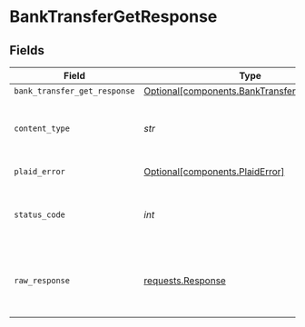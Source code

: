 # BankTransferGetResponse


## Fields

| Field                                                                                              | Type                                                                                               | Required                                                                                           | Description                                                                                        |
| -------------------------------------------------------------------------------------------------- | -------------------------------------------------------------------------------------------------- | -------------------------------------------------------------------------------------------------- | -------------------------------------------------------------------------------------------------- |
| `bank_transfer_get_response`                                                                       | [Optional[components.BankTransferGetResponse]](../../models/components/banktransfergetresponse.md) | :heavy_minus_sign:                                                                                 | OK                                                                                                 |
| `content_type`                                                                                     | *str*                                                                                              | :heavy_check_mark:                                                                                 | HTTP response content type for this operation                                                      |
| `plaid_error`                                                                                      | [Optional[components.PlaidError]](../../models/components/plaiderror.md)                           | :heavy_minus_sign:                                                                                 | Error response                                                                                     |
| `status_code`                                                                                      | *int*                                                                                              | :heavy_check_mark:                                                                                 | HTTP response status code for this operation                                                       |
| `raw_response`                                                                                     | [requests.Response](https://requests.readthedocs.io/en/latest/api/#requests.Response)              | :heavy_check_mark:                                                                                 | Raw HTTP response; suitable for custom response parsing                                            |